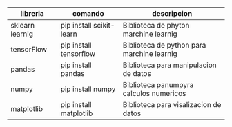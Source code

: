 libreria        | comando                  | descripcion
----------------|--------------------------|-------------------------------------------
sklearn learnig | pip install scikit-learn | Biblioteca de phyton marchine learnig
tensorFlow      | pip install tensorflow   | Biblioteca de python para marchine learnig
pandas          | pip install pandas       | Biblioteca para manipulacion de datos
numpy           | pip install numpy        | Biblioteca panumpyra calculos numericos
matplotlib      | pip install matplotlib   | Biblioteca para visalizacion de datos